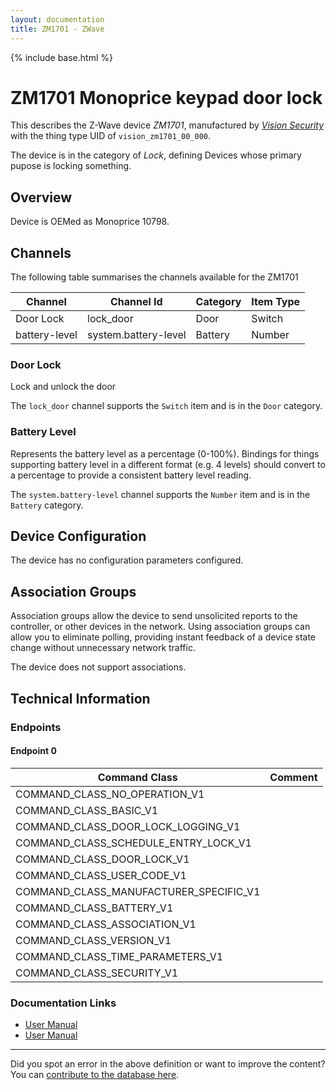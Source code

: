 ```yaml
---
layout: documentation
title: ZM1701 - ZWave
---
```


{% include base.html %}

# ZM1701 Monoprice keypad door lock
This describes the Z-Wave device *ZM1701*, manufactured by *[Vision Security](http://www.visionsecurity.com.tw/)* with the thing type UID of ```vision_zm1701_00_000```.

The device is in the category of *Lock*, defining Devices whose primary pupose is locking something.

## Overview

Device is OEMed as Monoprice 10798.

## Channels

The following table summarises the channels available for the ZM1701

| Channel | Channel Id | Category | Item Type |
|---------|------------|----------|-----------|
| Door Lock | lock_door | Door | Switch | 
| battery-level | system.battery-level | Battery | Number |

### Door Lock

Lock and unlock the door

The ```lock_door``` channel supports the ```Switch``` item and is in the ```Door``` category.

### Battery Level

Represents the battery level as a percentage (0-100%). Bindings for things supporting battery level in a different format (e.g. 4 levels) should convert to a percentage to provide a consistent battery level reading.

The ```system.battery-level``` channel supports the ```Number``` item and is in the ```Battery``` category.



## Device Configuration

The device has no configuration parameters configured.

## Association Groups

Association groups allow the device to send unsolicited reports to the controller, or other devices in the network. Using association groups can allow you to eliminate polling, providing instant feedback of a device state change without unnecessary network traffic.

The device does not support associations.
## Technical Information

### Endpoints

#### Endpoint 0

| Command Class | Comment |
|---------------|---------|
| COMMAND_CLASS_NO_OPERATION_V1| |
| COMMAND_CLASS_BASIC_V1| |
| COMMAND_CLASS_DOOR_LOCK_LOGGING_V1| |
| COMMAND_CLASS_SCHEDULE_ENTRY_LOCK_V1| |
| COMMAND_CLASS_DOOR_LOCK_V1| |
| COMMAND_CLASS_USER_CODE_V1| |
| COMMAND_CLASS_MANUFACTURER_SPECIFIC_V1| |
| COMMAND_CLASS_BATTERY_V1| |
| COMMAND_CLASS_ASSOCIATION_V1| |
| COMMAND_CLASS_VERSION_V1| |
| COMMAND_CLASS_TIME_PARAMETERS_V1| |
| COMMAND_CLASS_SECURITY_V1| |

### Documentation Links

* [User Manual](https://www.cd-jackson.com/zwave_device_uploads/301/monoprice-door-lock-10798-Manual-131204.pdf)
* [User Manual](https://www.cd-jackson.com/zwave_device_uploads/301/VIS-ZM1701.pdf)

---

Did you spot an error in the above definition or want to improve the content?
You can [contribute to the database here](http://www.cd-jackson.com/index.php/zwave/zwave-device-database/zwave-device-list/devicesummary/301).
